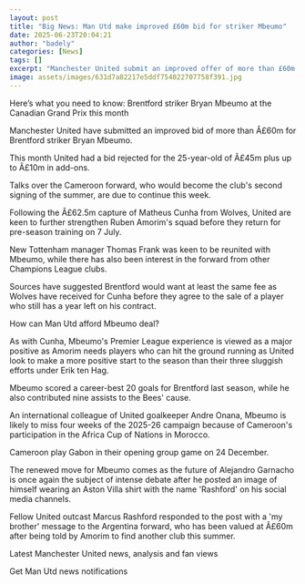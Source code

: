 ```yaml
---
layout: post
title: "Big News: Man Utd make improved £60m bid for striker Mbeumo"
date: 2025-06-23T20:04:21
author: "badely"
categories: [News]
tags: []
excerpt: "Manchester United submit an improved offer of more than £60m for Brentford's Cameroon forward Bryan Mbeumo."
image: assets/images/631d7a82217e5ddf754022707758f391.jpg
---
```


Here’s what you need to know: Brentford striker Bryan Mbeumo at the Canadian Grand Prix this month

Manchester United have submitted an improved bid of more than Â£60m for Brentford striker Bryan Mbeumo.

This month United had a bid rejected for the 25-year-old of Â£45m plus up to Â£10m in add-ons.

Talks over the Cameroon forward, who would become the club's second signing of the summer, are due to continue this week.

Following the Â£62.5m capture of Matheus Cunha from Wolves, United are keen to further strengthen Ruben Amorim's squad before they return for pre-season training on 7 July.

New Tottenham manager Thomas Frank was keen to be reunited with Mbeumo, while there has also been interest in the forward from other Champions League clubs.

Sources have suggested Brentford would want at least the same fee as Wolves have received for Cunha before they agree to the sale of a player who still has a year left on his contract.

How can Man Utd afford Mbeumo deal?

As with Cunha, Mbeumo's Premier League experience is viewed as a major positive as Amorim needs players who can hit the ground running as United look to make a more positive start to the season than their three sluggish efforts under Erik ten Hag.

Mbeumo scored a career-best 20 goals for Brentford last season, while he also contributed nine assists to the Bees' cause.

An international colleague of United goalkeeper Andre Onana, Mbeumo is likely to miss four weeks of the 2025-26 campaign because of Cameroon's participation in the Africa Cup of Nations in Morocco. 

Cameroon play Gabon in their opening group game on 24 December.

The renewed move for Mbeumo comes as the future of Alejandro Garnacho is once again the subject of intense debate after he posted an image of himself wearing an Aston Villa shirt with the name 'Rashford' on his social media channels.

Fellow United outcast Marcus Rashford responded to the post with a 'my brother' message to the Argentina forward, who has been valued at Â£60m after being told by Amorim to find another club this summer.

Latest Manchester United news, analysis and fan views

Get Man Utd news notifications

